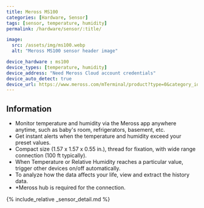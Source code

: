 ```yaml
---
title: Meross MS100
categories: [Hardware, Sensor]
tags: [sensor, temperature, humidity]
permalink: /hardware/sensor/:title/

image:
  src: /assets/img/ms100.webp
  alt: "Meross MS100 sensor header image"

device_hardware : ms100
device_types: [temperature, humidity]
device_address: "Need Meross Cloud account credentials"
device_auto_detect: true
device_url: https://www.meross.com/mTerminal/product?type=0&category_id=29
---
```


## Information
- Monitor temperature and humidity via the Meross app anywhere anytime, such as baby's room, refrigerators, basement, etc.
- Get instant alerts when the temperature and humidity exceed your preset values.
- Compact size (1.57 x 1.57 x 0.55 in.), thread for fixation, with wide range connection (100 ft typically).
- When Temperature or Relative Humidity reaches a particular value, trigger other devices on/off automatically.
- To analyze how the data affects your life, view and extract the history data.
- *Meross hub is required for the connection.

{% include_relative _sensor_detail.md %}